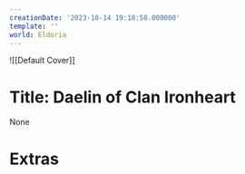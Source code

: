 ```yaml
---
creationDate: '2023-10-14 19:18:58.000000'
template: ''
world: Eldoria
---
```

![[Default Cover]]

# Title: Daelin of Clan Ironheart

None

# Extras


